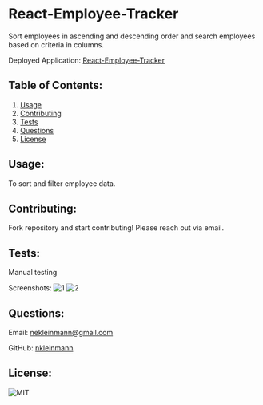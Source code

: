 # React-Employee-Tracker

Sort employees in ascending and descending order and search employees based on criteria in columns.

Deployed Application: [React-Employee-Tracker](https://nkleinmann.github.io/React-Employee-Tracker/)
            
## Table of Contents:
1. [Usage](#usage)
1. [Contributing](#contributing)
1. [Tests](#tests)
1. [Questions](#questions)
1. [License](#license)
            
## Usage:
To sort and filter employee data.
            
## Contributing:
Fork repository and start contributing! Please reach out via email.
            
## Tests:
Manual testing

Screenshots:
![1](https://user-images.githubusercontent.com/65608809/98062861-ce0fed80-1e1c-11eb-803a-085f066cbed7.jpg)
![2](https://user-images.githubusercontent.com/65608809/98062863-cfd9b100-1e1c-11eb-90f3-1322060c1e9a.jpg)
    
## Questions:
Email: nekleinmann@gmail.com

GitHub: 
[nkleinmann](https://github.com/nkleinmann)

## License:
  ![MIT](https://img.shields.io/badge/license-MIT-blue)
  